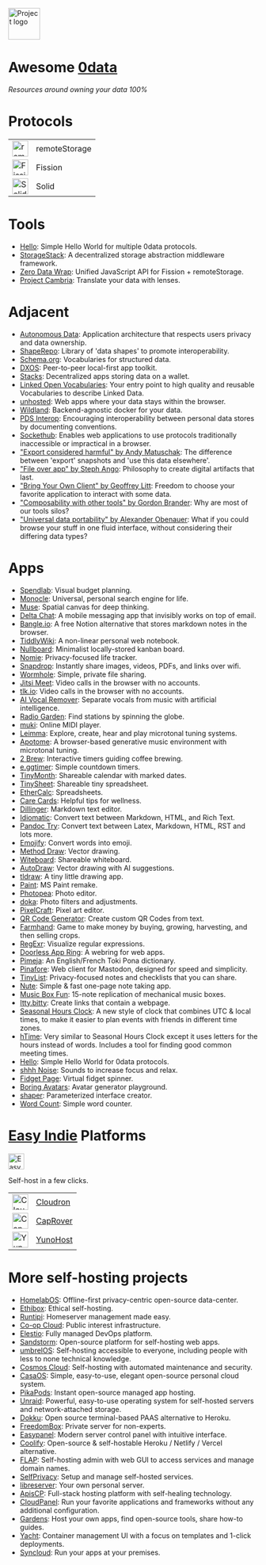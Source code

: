 <a href="https://0data.app"><img alt="Project logo" src="https://static.rosano.ca/0data/identity-mono.svg" width="64" /></a>

# Awesome [0data](https://0data.app)

_Resources around owning your data 100%_

# Protocols

<table>
  <tr>
    <td>
      <a href="https://remotestorage.io">
        <img title="remoteStorage" src="https://remotestorage.io/img/icon.svg" height="32" />
      </a>
    </td>
    <td>
      remoteStorage
    </td>        
  </tr>
  <tr>
    <td>
      <a href="https://fission.codes">
        <img title="Fission" src="https://static.rosano.ca/0data/fission.svg" height="32" />
      </a>
    </td>
    <td>
      Fission
    </td>        
  </tr>
  <tr>
    <td>
      <a href="https://solidproject.org">
        <img title="Solid" src="https://solidproject.org/assets/img/solid-emblem.svg" height="32" />
      </a>
    </td>
    <td>
      Solid
    </td>        
  </tr>
</table>

# Tools
- [Hello](https://hello.0data.app): Simple Hello World for multiple 0data protocols.
- [StorageStack](https://github.com/jorishermans/storagestack): A decentralized storage abstraction middleware framework.
- [Zero Data Wrap](https://github.com/0dataapp/0datawrap): Unified JavaScript API for Fission + remoteStorage.
- [Project Cambria](https://www.inkandswitch.com/cambria.html): Translate your data with lenses.

# Adjacent
- [Autonomous Data](https://autonomous-data.noeldemartin.com): Application architecture that respects users privacy and data ownership.
- [ShapeRepo](https://shaperepo.com): Library of 'data shapes' to promote interoperability.
- [Schema.org](https://schema.org): Vocabularies for structured data.
- [DXOS](https://dxos.org): Peer-to-peer local-first app toolkit.
- [Stacks](https://www.stacks.co/explore/discover-apps): Decentralized apps storing data on a wallet.
- [Linked Open Vocabularies](https://lov.linkeddata.es/dataset/lov/): Your entry point to high quality and reusable Vocabularies to describe Linked Data.
- [unhosted](http://unhosted.org): Web apps where your data stays within the browser.
- [Wildland](https://wildland.io): Backend-agnostic docker for your data.
- [PDS Interop](https://pdsinterop.org/conventions/overview/): Encouraging interoperability between personal data stores by documenting conventions.
- [Sockethub](http://sockethub.org): Enables web applications to use protocols traditionally inaccessible or impractical in a browser.
- ["Export considered harmful" by Andy Matuschak](https://twitter.com/andy_matuschak/status/1452438176996347907): The difference between 'export' snapshots and 'use this data elsewhere'.
- ["File over app" by Steph Ango](https://stephango.com/file-over-app): Philosophy to create digital artifacts that last.
- ["Bring Your Own Client" by Geoffrey Litt](https://www.geoffreylitt.com/2021/03/05/bring-your-own-client.html): Freedom to choose your favorite application to interact with some data.
- ["Composability with other tools" by Gordon Brander](https://subconscious.substack.com/p/composability-with-other-tools): Why are most of our tools silos?
- ["Universal data portability" by Alexander Obenauer](https://alexanderobenauer.com/labnotes/002/): What if you could browse your stuff in one fluid interface, without considering their differing data types?

# Apps
- [Spendlab](https://www.spendlab.org): Visual budget planning.
- [Monocle](https://monocle.surge.sh): Universal, personal search engine for life.
- [Muse](https://museapp.com): Spatial canvas for deep thinking.
- [Delta Chat](https://delta.chat): A mobile messaging app that invisibly works on top of email.
- [Bangle.io](https://bangle.io): A free Notion alternative that stores markdown notes in the browser.
- [TiddlyWiki](http://www.tiddlywiki.com/): A non-linear personal web notebook.
- [Nullboard](https://nullboard.io/preview): Minimalist locally-stored kanban board.
- [Nomie](https://nomie.app): Privacy-focused life tracker.
- [Snapdrop](https://snapdrop.net): Instantly share images, videos, PDFs, and links over wifi.
- [Wormhole](https://wormhole.app): Simple, private file sharing.
- [Jitsi Meet](https://meet.jit.si): Video calls in the browser with no accounts.
- [tlk.io](https://tlk.io): Video calls in the browser with no accounts.
- [AI Vocal Remover](https://vocalremover.org): Separate vocals from music with artificial intelligence.
- [Radio Garden](http://radio.garden): Find stations by spinning the globe.
- [muki](https://muki.io): Online MIDI player.
- [Leimma](https://isartum.net/leimma): Explore, create, hear and play microtonal tuning systems.
- [Apotome](https://isartum.net/apotome): A browser-based generative music environment with microtonal tuning.
- [2 Brew](https://2brew.github.io): Interactive timers guiding coffee brewing.
- [e.ggtimer](https://e.ggtimer.com): Simple countdown timers.
- [TinyMonth](https://tinymonth.com): Shareable calendar with marked dates.
- [TinySheet](https://tinysheet.com): Shareable tiny spreadsheet.
- [EtherCalc](https://ethercalc.net): Spreadsheets.
- [Care Cards](https://carecards.io/info): Helpful tips for wellness.
- [Dillinger](https://dillinger.io): Markdown text editor.
- [Idiomatic](https://idiomatic.rosano.ca): Convert text between Markdown, HTML, and Rich Text.
- [Pandoc Try](https://pandoc.org/try): Convert text between Latex, Markdown, HTML, RST and lots more.
- [Emojify](https://madelinemiller.dev/apps/emojify/): Convert words into emoji.
- [Method Draw](https://editor.method.ac): Vector drawing.
- [Witeboard](https://witeboard.com): Shareable whiteboard.
- [AutoDraw](https://www.autodraw.com): Vector drawing with AI suggestions.
- [tldraw](https://www.tldraw.com): A tiny little drawing app.
- [Paint](https://jspaint.app): MS Paint remake.
- [Photopea](https://www.photopea.com): Photo editor.
- [doka](https://doka.photo): Photo filters and adjustments.
- [PixelCraft](https://pixelcraft.web.app): Pixel art editor.
- [QR Code Generator](https://qr-code-generator.now.sh): Create custom QR Codes from text.
- [Farmhand](https://jeremyckahn.github.io/farmhand): Game to make money by buying, growing, harvesting, and then selling crops.
- [RegExr](https://regexr.com): Visualize regular expressions.
- [Doorless App Ring](https://ring.0data.app): A webring for web apps.
- [Pimeja](https://pimeja.lectronice.com): An English/French Toki Pona dictionary.
- [Pinafore](https://pinafore.social): Web client for Mastodon, designed for speed and simplicity.
- [TinyList](https://tinylist.app): Privacy-focused notes and checklists that you can share.
- [Nute](https://nute.app): Simple & fast one-page note taking app.
- [Music Box Fun](https://musicboxfun.com): 15-note replication of mechanical music boxes.
- [Itty.bitty](http://about.bitty.site): Create links that contain a webpage.
- [Seasonal Hours Clock](https://seasonal-hours-clock.netlify.app/): A new style of clock that combines UTC & local times, to make it easier to plan events with friends in different time zones.
- [hTime](https://thehtime.com): Very similar to Seasonal Hours Clock except it uses letters for the hours instead of words.  Includes a tool for finding good common meeting times.
- [Hello](https://hello.0data.app): Simple Hello World for 0data protocols.
- [shhh Noise](https://www.shhhnoise.com): Sounds to increase focus and relax.
- [Fidget Page](https://www.fidgetpage.com): Virtual fidget spinner.
- [Boring Avatars](https://boringavatars.com): Avatar generator playground.
- [shaper](https://hihayk.github.io/shaper): Parameterized interface creator.
- [Word Count](https://wordcount.com): Simple word counter.

# [Easy Indie](https://easyindie.app) Platforms

<a href="https://easyindie.app"><img alt="Easy Indie logo" src="https://static.rosano.ca/easyindieapp/identity-green-background.svg" width="32" /></a>

Self-host in a few clicks.

<table>
  <tr>
    <td>
      <img title="Cloudron" src="https://www.cloudron.io/img/logo.svg" height="32" />
    </td>
    <td>
      <a href="https://www.cloudron.io">Cloudron</a>
    </td>        
  </tr>
  <tr>
    <td>
      <img title="CapRover" src="https://caprover.com/img/logo.png" height="32" />
    </td>
    <td>
      <a href="https://caprover.com">CapRover</a>
    </td>        
  </tr>
  <tr>
    <td>
      <img title="YunoHost" src="https://static.rosano.ca/easyindieapp/yunohost.svg" height="32" />
    </td>
    <td>
      <a href="https://yunohost.org">YunoHost</a>
    </td>        
  </tr>
</table>

# More self-hosting projects
- [HomelabOS](https://homelabos.com): Offline-first privacy-centric open-source data-center.
- [Ethibox](https://ethibox.fr): Ethical self-hosting.
- [Runtipi](https://runtipi.io): Homeserver management made easy.
- [Co-op Cloud](https://coopcloud.tech): Public interest infrastructure.
- [Elestio](https://elest.io): Fully managed DevOps platform.
- [Sandstorm](https://sandstorm.io): Open-source platform for self-hosting web apps.
- [umbrelOS](https://umbrel.com/umbrelos): Self-hosting accessible to everyone, including people with less to none technical knowledge.
- [Cosmos Cloud](https://cosmos-cloud.io): Self-hosting with automated maintenance and security.
- [CasaOS](https://casaos.io): Simple, easy-to-use, elegant open-source personal cloud system.
- [PikaPods](https://www.pikapods.com): Instant open-source managed app hosting.
- [Unraid](https://unraid.net): Powerful, easy-to-use operating system for self-hosted servers and network-attached storage.
- [Dokku](https://dokku.com): Open source terminal-based PAAS alternative to Heroku.
- [FreedomBox](https://freedombox.org): Private server for non-experts.
- [Easypanel](https://easypanel.io): Modern server control panel with intuitive interface.
- [Coolify](https://coolify.io): Open-source & self-hostable Heroku / Netlify / Vercel alternative.
- [FLAP](https://gitlab.com/flap-box/flap): Self-hosting admin with web GUI to access services and manage domain names.
- [SelfPrivacy](https://selfprivacy.org): Setup and manage self-hosted services.
- [libreserver](https://libreserver.org): Your own personal server.
- [ApisCP](https://apiscp.com): Full-stack hosting platform with self-healing technology.
- [CloudPanel](https://www.cloudpanel.io): Run your favorite applications and frameworks without any additional configuration.
- [Gardens](https://www.joingardens.com): Host your own apps, find open-source tools, share how-to guides.
- [Yacht](https://yacht.sh): Container management UI with a focus on templates and 1-click deployments.
- [Syncloud](https://syncloud.org): Run your apps at your premises.
